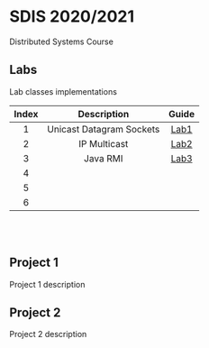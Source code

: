 # SDIS 2020/2021

Distributed Systems Course

## Labs

Lab classes implementations

| Index |       Description        |                                 Guide                                  |
| :---: | :----------------------: | :--------------------------------------------------------------------: |
|   1   | Unicast Datagram Sockets |  [Lab1](https://web.fe.up.pt/~pfs/aulas/sd2021/labs/l01/udp_l01.html)  |
|   2   |       IP Multicast       | [Lab2](https://web.fe.up.pt/~pfs/aulas/sd2021/labs/l02/mcast_l02.html) |
|   3   |         Java RMI         |  [Lab3](https://web.fe.up.pt/~pfs/aulas/sd2021/labs/l03/rmi_l03.html)  |
|   4   |                          |                                                                        |
|   5   |                          |                                                                        |
|   6   |                          |                                                                        |

<br>
<br>

## Project 1

Project 1 description

## Project 2

Project 2 description
